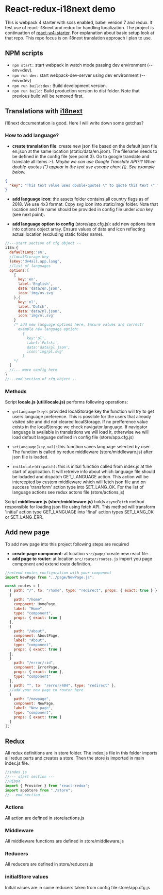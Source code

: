 # React-redux-i18next demo

This is webpack 4 starter with scss enabled, babel version 7 and redux. It test use of react-i18next and redux for handling localization. The project is continuation of [react-w4-starter](https://github.com/dmijatovic/react-webpack4-starter). For explanation about basic setup look at that repo. This repo focus is on i18next translation approach I plan to use.

## NPM scripts

- `npm start:` start webpack in watch mode passing dev environment (--env=dev).
- `npm run dev:` start webpack-dev-server using dev environment (--env=dev)
- `npm run build:dev:` Build development version.
- `npm run build:` Build production version to dist folder. Note that previous build will be removed first.

## Translations with [i18next](https://react.i18next.com/)

i18next documentation is good. Here I will write down some gotchas?

### How to add language?

- **create translation file**: create new json file based on the default json file en.json at the same location (static/data/en.json). The filename needs to be defined in the config file (see point 3). Go to google translate and translate all items :-). _Maybe we can use Google Translate API?!? When double-quotes (") appear in the text use escape chart (\\). See example below._

```json
{
  "key": "This text value uses double-quotes \" to quote this text \"."
}
```

- **add language icon**: the assets folder contains all country flags as of 2018. We use 4x3 format. Copy svg icon into static/img/ folder. Note that location and file name should be provided in config file under _icon_ key (see next point).

- **add language option to config** (store/app.cfg.js): add new options item into options object array. Ensure values of data and icon reflecting actual location (excluding static folder name).

```javascript
//---start section of cfg object --
i18n:{
  defaultLang:'en',
  //localStorage key
  lsKey:'dv4all.app.lang',
  //list of languages
  options:[
    {
      key:'en',
      label:'English',
      data:'data/en.json',
      icon:'img/us.svg'
    },{
      key:'nl',
      label:'Dutch',
      data:'data/nl.json',
      icon:'img/nl.svg'
    }
    /* add new language options here. Ensure values are correct!
      example new language option:
        {
          key:'pl',
          label:'Polski',
          data:'data/pl.json',
          icon:'img/pl.svg'
        }
    */
  ]
  //... more config here
}
//---end section of cfg object --
```

### Methods

Script **locale.js (util/locale.js)** performs following operations:

- `getLanguage(key)`: provided localStorage key the function will try to get users language preference. This is possible for the users that already visited site and did not cleared localStorage. If no prefference value exists in the localStorage we check navigator.language. If navigator language is avaliable in translations we will load it, otherwise we will load default language defined in config file (store/app.cfg.js)

- `setLanguage(key,val)`: this function saves language selected by user. The function is called by redux middleware (store/middleware.js) after json file is loaded.

- `initLocale(dispatch)`: this is initial function called from index.js at the start of application. It will retreive info about which language file should be lodaded and dispatch GET_LANGUAGE action. This action will be intercepted by custom middleware which will fetch json file and on success 'transform' action type into SET_LANG_OK. For the list of language actions see redux actons file (store/actions.js)

Script **middleware.js (store/middleware.js)** holds `asyncFetch` method responsible for loading json file using fetch API. This method will transform 'initial' action type GET_LANGUAGE into 'final' action types SET_LANG_OK or SET_LANG_ERR.

## Add new page

To add new page into this project following steps are required

- **create page component**: at location `src/page/` create new react file.
- **add page to router**: at location `src/router/routes.js` import you page component and extend route definition.

```javascript
//extend routes configuration with your component
import NewPage from "../page/NewPage.js";

const routes = [
  { path: "/", to: "/home", type: "redirect", props: { exact: true } },
  {
    path: "/home",
    component: HomePage,
    label: "Home",
    type: "component",
    props: { exact: true }
  },
  {
    path: "/about",
    component: AboutPage,
    label: "About",
    type: "component",
    props: { exact: true }
  },
  {
    path: "/error/:id",
    component: ErrorPage,
    props: { exact: true },
    type: "component"
  },
  { path: "", to: "/error/404", type: "redirect" },
  //add your new page to router here
  {
    path: "/newpage",
    component: NewPage,
    label: "New page",
    type: "component",
    props: { exact: true }
  }
];
```

## Redux

All redux definitions are in store folder. The index.js file in this folder imports all redux parts and creates a store. Then the store is imported in main index.js file.

```javascript
//index.js
//--- start section ---
//REDUX
import { Provider } from "react-redux";
import appStore from "./store";
//-- end section --
```

### Actions

All action are defined in store/actions.js

### Middleware

All middleware functions are defined in store/middleware.js

### Reducers

All reducers are defined in store/reducers.js

### initialStore values

Initial values are in some reducers taken from config file store/app.cfg.js
